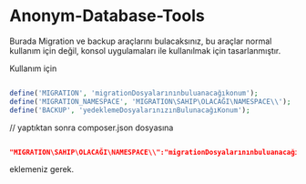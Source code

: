 Anonym-Database-Tools
======================


Burada Migration ve backup araçlarını bulacaksınız, bu araçlar normal kullanım için değil, konsol uygulamaları ile kullanılmak
için tasarlanmıştır.

Kullanım için

```php

define('MIGRATION', 'migrationDosyalarınınbuluanacağıkonum');
define('MIGRATION_NAMESPACE', 'MIGRATION\SAHIP\OLACAĞI\NAMESPACE\\');
define('BACKUP', 'yedeklemeDosyalarınızınBulunacağıKonum');

```

// yaptıktan sonra composer.json dosyasına

```json

"MIGRATION\SAHIP\OLACAĞI\NAMESPACE\\":"migrationDosyalarınınbuluanacağıkonum";

```


eklemeniz gerek.
